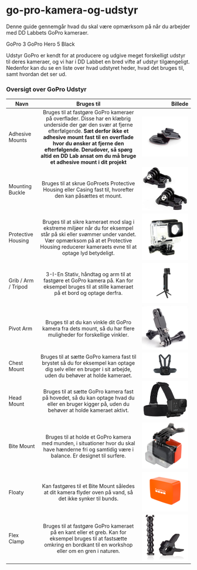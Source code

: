 # go-pro-kamera-og-udstyr
Denne guide gennemgår hvad du skal være opmærksom på når du arbejder med DD Labbets GoPro kameraer.

GoPro 3
GoPro Hero 5 Black

Udstyr
GoPro er kendt for at producere og udgive meget forskelligt udstyr til deres kameraer, og vi har i DD Labbet en bred vifte af udstyr tilgængeligt. Nedenfor kan du se en liste over hvad udstyret heder, hvad det bruges til, samt hvordan det ser ud. 

### Oversigt over GoPro Udstyr
| Navn        | Bruges til           | Billede  |
| ------------- |:-------------:| -----:|
| Adhesive Mounts      | Bruges til at fastgøre GoPro kameraer på overflader. Disse har en klæbrig underside der gør den svær at fjerne efterfølgende. **Sæt derfor ikke et adhesive mount fast til en overflade hvor du ønsker at fjerne den efterfølgende. Derudover, så spørg altid en DD Lab ansat om du må bruge et adhesive mount i dit projekt** |   ![alt text](go-pro-udstyr-billeder/curved-flat-adhesive-mounts.png) |
| Mounting Buckle | Bruges til at skrue GoProets Protective Housing eller Casing fast til, hvorefter den kan påsættes et mount. |    ![alt text](go-pro-udstyr-billeder/mounting-buckle.jpg) |
| Protective Housing      | Bruges til at sikre kameraet mod slag i ekstreme miljøer når du for eksempel står på ski eller svømmer under vandet. Vær opmærksom på at et Protective Housing reducerer kameraets evne til at optage lyd betydeligt. | ![alt text](go-pro-udstyr-billeder/protective-housing.png) |
| Grib / Arm / Tripod | 3-I-En Stativ, håndtag og arm til at fastgøre et GoPro kamera på. Kan for eksempel bruges til at stille kameraet på et bord og optage derfra.  |    ![alt text](go-pro-udstyr-billeder/grib-arm-tripod.png) |
| Pivot Arm | Bruges til at du kan vinkle dit GoPro kamera fra dets mount, så du har flere muligheder for forskellige vinkler.  |    ![alt text](go-pro-udstyr-billeder/pivot_arm.jpg) |
| Chest Mount | Bruges til at sætte GoPro kamera fast til brystet så du for eksempel kan optage dig selv eller en bruger i sit arbejde, uden du behøver at holde kameraet. |    ![alt text](go-pro-udstyr-billeder/chest-mount.jpg) |
| Head Mount | Bruges til at sætte GoPro kamera fast på hovedet, så du kan optage hvad du eller en bruger kigger på, uden du behøver at holde kameraet aktivt. |    ![alt text](go-pro-udstyr-billeder/head-mount.PNG) |
| Bite Mount | Bruges til at holde et GoPro kamera med munden, i situationer hvor du skal have hænderne fri og samtidig være i balance. Er designet til surfere. |    ![alt text](go-pro-udstyr-billeder/bite-mount.jpg) |
| Floaty | Kan fastgøres til et Bite Mount således at dit kamera flyder oven på vand, så det ikke synker til bunds. |    ![alt text](go-pro-udstyr-billeder/floaty.png) |
| Flex Clamp | Bruges til at fastgøre GoPro kameraet på en kant eller et greb. Kan for eksempel bruges til at fastsætte omkring en bordkant til en workshop eller om en gren i naturen.  |    ![alt text](go-pro-udstyr-billeder/flex-clamp.jpg) |
